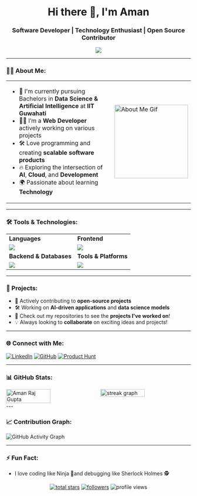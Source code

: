 <h1 align="center">Hi there 👋, I'm Aman </h1>
<h3 align="center"> Software Developer | Technology Enthusiast | Open Source Contributor</h3>

<p align="center">
  <img src="https://readme-typing-svg.herokuapp.com?color=7FFE02&lines=Full+Stack+Website+Developer;Passionate+Technology+Enthusiast" />
</p>


---

### 👨‍💻 About Me:

<table>
  <tr>
    <td>
      <ul>
        <li>📘 I'm currently pursuing Bachelors in <strong>Data Science & Artificial Intelligence</strong> at <strong>IIT Guwahati</strong></li>
        <li>👨‍💻 I’m a <strong>Web Developer</strong> actively working on various projects</li>
        <li>🛠️ Love programming and creating <strong>scalable software products</strong></li>
        <li>🔥 Exploring the intersection of <strong>AI</strong>, <strong>Cloud</strong>, and <strong>Development</strong></li>
        <li>🌍 Passionate about learning <strong>Technology</strong></li>
      </ul>
    </td>
    <td>
      <img src="https://khatriroshan.com.np/static/media/giphy.b31655aeb566789dab09.gif" alt="About Me Gif" width="200" height="200" />
    </td>
  </tr>
</table>

---

### 🛠️ Tools & Technologies:

<table>
<tr>
    <td><strong>Languages</strong></td>
    <td><strong>Frontend</strong></td>
</tr>
<tr>
    <td><img src="https://skillicons.dev/icons?i=js,ts,java,c,python&theme=light"></td>
    <td><img src="https://skillicons.dev/icons?i=html,css,react,nextjs,tailwind,bootstrap&theme=light"></td>
</tr>
<tr>
    <td><strong>Backend & Databases</strong></td>
    <td><strong>Tools & Platforms</strong></td>
</tr>
<tr>
    <td><img src="https://skillicons.dev/icons?i=nodejs,express,mongodb,postgresql,firebase&theme=light"></td>
    <td><img src="https://skillicons.dev/icons?i=aws,docker,git,figma,nginx,postman&theme=light"></td>
</tr>
</table>


---

### 🚀 Projects:

- 📂 Actively contributing to **open-source projects**  
- 🛠️ Working on **AI-driven applications** and **data science models**  
- 🌟 Check out my repositories to see the **projects I've worked on**!  
- 💡 Always looking to **collaborate** on exciting ideas and projects!

---

### 🌐 Connect with Me:

[![LinkedIn](https://img.shields.io/badge/LinkedIn-0077B5?style=for-the-badge&logo=linkedin&logoColor=white)](https://www.linkedin.com/in/aman-raj-gupta-/) [![GitHub](https://img.shields.io/badge/GitHub-181717?style=for-the-badge&logo=github&logoColor=white)](https://github.com/Amanrajguptaa) [![Product Hunt](https://img.shields.io/badge/Product_Hunt-DA552F?style=for-the-badge&logo=producthunt&logoColor=white)](https://www.producthunt.com/@aman_raj40)
  

---

### 📊 GitHub Stats:

<div style="display: flex; justify-content: space-between; width: 100%;">
  <img src="https://github-readme-stats.vercel.app/api?username=Amanrajguptaa&theme=chartreuse-dark&show_icons=true&locale=en&card_width=450&hide_border=true" alt="Aman Raj Gupta" width="49%" />
  <img src="https://streak-stats.demolab.com?user=Amanrajguptaa&theme=chartreuse-dark&hide_border=true&border_radius=5&card_width=450" width="49%" alt="streak graph" />
</div>
---

### 📈 Contribution Graph:

![GitHub Activity Graph](https://github-readme-activity-graph.vercel.app/graph?username=Amanrajguptaa&theme=chartreuse-dark)

---

### ⚡ Fun Fact:
- I love coding like Ninja 🥷and debugging like Sherlock Holmes 🕵️


<p align="center">
  <a href="https://github.com/Amanrajguptaa?tab=repositories&sort=stargazers">
    <img alt="total stars" title="Total stars on GitHub" src="https://custom-icon-badges.demolab.com/github/stars/Amanrajguptaa?color=b9d38f&style=for-the-badge&labelColor=81CC08&logo=star"/></a>
  <a href="https://github.com/Amanrajguptaa?tab=followers">
    <img alt="followers" title="Follow me on Github" src="https://custom-icon-badges.demolab.com/github/followers/Amanrajguptaa?color=b9d38f&labelColor=81CC08&style=for-the-badge&logo=person-add&label=Follow&logoColor=white"/></a>
  <img src="https://komarev.com/ghpvc/?username=Amanrajguptaa&style=for-the-badge&color=81CC08" alt="profile views" />
</p>
